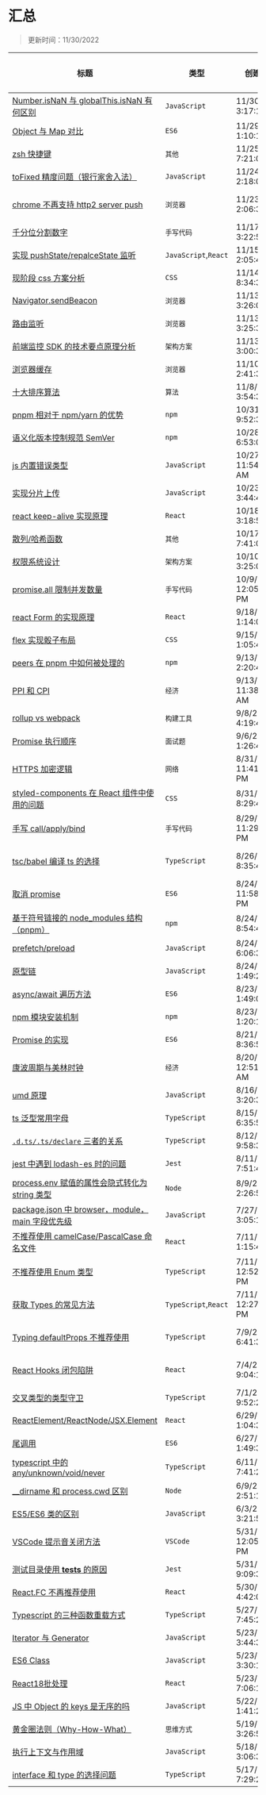 # 汇总

> 更新时间：11/30/2022

|标题|类型|创建时间|更新时间|评论数|
|---|---|---|---|---|
|[Number.isNaN 与 globalThis.isNaN 有何区别](https://github.com/nmsn/blog/issues/68)|`JavaScript`|11/30/2022, 3:17:17 AM|11/30/2022, 3:22:47 AM|1|
|[Object 与 Map 对比](https://github.com/nmsn/blog/issues/67)|`ES6`|11/29/2022, 1:10:11 PM|11/29/2022, 1:24:32 PM|2|
|[zsh 快捷键](https://github.com/nmsn/blog/issues/66)|`其他`|11/25/2022, 7:21:00 AM|11/25/2022, 7:21:00 AM|0|
|[toFixed 精度问题（银行家舍入法）](https://github.com/nmsn/blog/issues/65)|`JavaScript`|11/24/2022, 2:18:01 PM|11/24/2022, 2:27:47 PM|1|
|[chrome 不再支持 http2 server push](https://github.com/nmsn/blog/issues/64)|`浏览器`|11/23/2022, 2:06:32 PM|11/24/2022, 12:10:10 AM|1|
|[千分位分割数字](https://github.com/nmsn/blog/issues/63)|`手写代码`|11/17/2022, 3:22:57 PM|11/17/2022, 3:23:04 PM|0|
|[实现 pushState/repalceState 监听](https://github.com/nmsn/blog/issues/62)|`JavaScript`,`React`|11/15/2022, 2:05:47 AM|11/15/2022, 2:05:47 AM|0|
|[现阶段 css 方案分析](https://github.com/nmsn/blog/issues/61)|`CSS`|11/14/2022, 8:34:38 AM|11/18/2022, 1:57:08 PM|0|
|[Navigator.sendBeacon](https://github.com/nmsn/blog/issues/60)|`浏览器`|11/13/2022, 3:26:01 AM|11/15/2022, 1:20:31 AM|0|
|[路由监听](https://github.com/nmsn/blog/issues/59)|`浏览器`|11/13/2022, 3:25:37 AM|11/13/2022, 3:25:37 AM|0|
|[前端监控 SDK 的技术要点原理分析](https://github.com/nmsn/blog/issues/58)|`架构方案`|11/13/2022, 3:00:38 AM|11/13/2022, 3:00:38 AM|0|
|[浏览器缓存](https://github.com/nmsn/blog/issues/57)|`浏览器`|11/10/2022, 2:41:34 PM|11/16/2022, 2:26:30 PM|1|
|[十大排序算法](https://github.com/nmsn/blog/issues/56)|`算法`|11/8/2022, 3:54:36 PM|11/28/2022, 2:44:46 PM|0|
|[pnpm 相对于 npm/yarn 的优势](https://github.com/nmsn/blog/issues/55)|`npm`|10/31/2022, 9:52:38 AM|10/31/2022, 9:52:38 AM|0|
|[语义化版本控制规范 SemVer](https://github.com/nmsn/blog/issues/54)|`npm`|10/28/2022, 6:53:07 AM|10/28/2022, 6:53:07 AM|0|
|[js 内置错误类型](https://github.com/nmsn/blog/issues/53)|`JavaScript`|10/27/2022, 11:54:46 AM|10/27/2022, 11:54:46 AM|0|
|[实现分片上传](https://github.com/nmsn/blog/issues/52)|`JavaScript`|10/23/2022, 3:44:49 PM|10/23/2022, 3:44:49 PM|0|
|[react keep-alive 实现原理](https://github.com/nmsn/blog/issues/51)|`React`|10/18/2022, 3:18:51 AM|10/18/2022, 3:18:51 AM|0|
|[散列/哈希函数](https://github.com/nmsn/blog/issues/50)|`其他`|10/17/2022, 7:41:04 AM|10/17/2022, 7:41:04 AM|0|
|[权限系统设计](https://github.com/nmsn/blog/issues/49)|`架构方案`|10/10/2022, 3:25:07 PM|10/10/2022, 3:25:07 PM|0|
|[promise.all 限制并发数量](https://github.com/nmsn/blog/issues/48)|`手写代码`|10/9/2022, 12:05:50 PM|10/9/2022, 12:05:50 PM|0|
|[react Form 的实现原理](https://github.com/nmsn/blog/issues/47)|`React`|9/18/2022, 1:14:05 PM|9/18/2022, 1:14:05 PM|0|
|[flex 实现骰子布局](https://github.com/nmsn/blog/issues/46)|`CSS`|9/15/2022, 1:05:44 PM|9/15/2022, 1:05:44 PM|0|
|[peers 在 pnpm 中如何被处理的](https://github.com/nmsn/blog/issues/45)|`npm`|9/13/2022, 2:20:44 PM|11/1/2022, 2:45:44 AM|1|
|[PPI 和 CPI](https://github.com/nmsn/blog/issues/44)|`经济`|9/13/2022, 11:38:06 AM|9/13/2022, 11:38:06 AM|0|
|[rollup vs webpack](https://github.com/nmsn/blog/issues/43)|`构建工具`|9/8/2022, 4:19:49 PM|9/8/2022, 4:19:49 PM|0|
|[Promise 执行顺序](https://github.com/nmsn/blog/issues/42)|`面试题`|9/6/2022, 1:26:47 PM|9/6/2022, 1:26:53 PM|0|
|[HTTPS 加密逻辑](https://github.com/nmsn/blog/issues/41)|`网络`|8/31/2022, 11:41:12 PM|8/31/2022, 11:41:12 PM|0|
|[styled-components 在 React 组件中使用的问题](https://github.com/nmsn/blog/issues/40)|`CSS`|8/31/2022, 8:29:45 AM|8/31/2022, 8:29:45 AM|0|
|[手写 call/apply/bind](https://github.com/nmsn/blog/issues/39)|`手写代码`|8/29/2022, 11:29:59 PM|9/7/2022, 4:00:23 AM|1|
|[tsc/babel 编译 ts 的选择](https://github.com/nmsn/blog/issues/38)|`TypeScript`|8/26/2022, 8:35:43 AM|8/29/2022, 11:29:47 PM|0|
|[取消 promise](https://github.com/nmsn/blog/issues/37)|`ES6`|8/24/2022, 11:58:31 PM|8/24/2022, 11:58:37 PM|0|
|[基于符号链接的 node_modules 结构（pnpm）](https://github.com/nmsn/blog/issues/36)|`npm`|8/24/2022, 8:54:41 AM|11/1/2022, 2:49:22 AM|1|
|[prefetch/preload](https://github.com/nmsn/blog/issues/35)|`JavaScript`|8/24/2022, 6:06:35 AM|8/24/2022, 6:24:29 AM|0|
|[原型链](https://github.com/nmsn/blog/issues/34)|`JavaScript`|8/24/2022, 1:49:24 AM|8/24/2022, 1:51:49 AM|1|
|[async/await 遍历方法](https://github.com/nmsn/blog/issues/33)|`ES6`|8/23/2022, 1:49:03 AM|8/23/2022, 1:49:03 AM|0|
|[ npm 模块安装机制](https://github.com/nmsn/blog/issues/32)|`npm`|8/23/2022, 1:20:19 AM|8/23/2022, 1:21:53 AM|0|
|[Promise 的实现](https://github.com/nmsn/blog/issues/31)|`ES6`|8/21/2022, 8:36:57 AM|8/21/2022, 8:36:57 AM|0|
|[康波周期与美林时钟](https://github.com/nmsn/blog/issues/30)|`经济`|8/20/2022, 12:51:45 AM|8/20/2022, 1:51:18 AM|0|
|[umd 原理](https://github.com/nmsn/blog/issues/29)|`JavaScript`|8/16/2022, 3:20:31 PM|8/21/2022, 1:47:13 AM|0|
|[ts 泛型常用字母](https://github.com/nmsn/blog/issues/28)|`TypeScript`|8/15/2022, 6:35:58 AM|8/15/2022, 6:35:58 AM|0|
|[`.d.ts/.ts/declare` 三者的关系](https://github.com/nmsn/blog/issues/27)|`TypeScript`|8/12/2022, 9:58:32 AM|8/12/2022, 9:58:42 AM|0|
|[jest 中遇到 lodash-es 时的问题](https://github.com/nmsn/blog/issues/26)|`Jest`|8/11/2022, 7:51:44 AM|8/11/2022, 7:51:44 AM|0|
|[process.env 赋值的属性会隐式转化为 string 类型](https://github.com/nmsn/blog/issues/25)|`Node`|8/9/2022, 2:26:50 PM|8/9/2022, 2:26:50 PM|0|
|[package.json 中 browser，module，main 字段优先级](https://github.com/nmsn/blog/issues/23)|`JavaScript`|7/27/2022, 3:05:10 AM|7/27/2022, 3:05:10 AM|0|
|[不推荐使用 camelCase/PascalCase 命名文件](https://github.com/nmsn/blog/issues/22)|`React`|7/11/2022, 1:15:48 PM|7/25/2022, 2:23:58 AM|0|
|[不推荐使用 Enum 类型](https://github.com/nmsn/blog/issues/21)|`TypeScript`|7/11/2022, 12:52:50 PM|7/11/2022, 12:52:50 PM|0|
|[获取 Types 的常见方法](https://github.com/nmsn/blog/issues/20)|`TypeScript`,`React`|7/11/2022, 12:27:05 PM|7/11/2022, 12:54:52 PM|0|
|[Typing defaultProps 不推荐使用](https://github.com/nmsn/blog/issues/19)|`TypeScript`|7/9/2022, 6:41:33 AM|7/11/2022, 12:11:45 PM|0|
|[React Hooks 闭包陷阱](https://github.com/nmsn/blog/issues/18)|`React`|7/4/2022, 9:04:10 AM|7/11/2022, 12:11:38 PM|0|
|[交叉类型的类型守卫](https://github.com/nmsn/blog/issues/17)|`TypeScript`|7/1/2022, 9:52:20 AM|7/1/2022, 9:52:20 AM|0|
|[ReactElement/ReactNode/JSX.Element](https://github.com/nmsn/blog/issues/16)|`React`|6/29/2022, 1:04:39 PM|6/29/2022, 1:04:47 PM|0|
|[尾调用](https://github.com/nmsn/blog/issues/15)|`ES6`|6/27/2022, 1:49:38 PM|6/29/2022, 9:55:45 AM|0|
|[typescript 中的 any/unknown/void/never](https://github.com/nmsn/blog/issues/14)|`TypeScript`|6/11/2022, 7:41:28 AM|6/11/2022, 7:45:52 AM|0|
|[__dirname 和 process.cwd 区别](https://github.com/nmsn/blog/issues/13)|`Node`|6/9/2022, 2:51:12 PM|6/9/2022, 2:51:21 PM|0|
|[ES5/ES6 类的区别](https://github.com/nmsn/blog/issues/12)|`JavaScript`|6/3/2022, 3:21:55 AM|6/11/2022, 7:41:06 AM|0|
|[VSCode 提示音关闭方法](https://github.com/nmsn/blog/issues/11)|`VSCode`|5/31/2022, 12:05:36 PM|5/31/2022, 12:05:44 PM|0|
|[测试目录使用 __tests__ 的原因](https://github.com/nmsn/blog/issues/10)|`Jest`|5/31/2022, 9:09:33 AM|5/31/2022, 9:09:33 AM|0|
|[React.FC 不再推荐使用](https://github.com/nmsn/blog/issues/9)|`React`|5/30/2022, 4:42:04 PM|5/30/2022, 4:42:04 PM|0|
|[Typescript 的三种函数重载方式](https://github.com/nmsn/blog/issues/8)|`TypeScript`|5/27/2022, 7:45:22 AM|5/27/2022, 7:50:29 AM|0|
|[Iterator 与 Generator](https://github.com/nmsn/blog/issues/7)|`JavaScript`|5/23/2022, 3:44:35 PM|5/23/2022, 3:44:40 PM|0|
|[ES6 Class](https://github.com/nmsn/blog/issues/6)|`JavaScript`|5/23/2022, 3:30:14 PM|8/24/2022, 2:20:33 AM|2|
|[React18批处理](https://github.com/nmsn/blog/issues/5)|`React`|5/23/2022, 7:06:10 AM|5/23/2022, 7:12:51 AM|1|
|[JS 中 Object 的 keys 是无序的吗](https://github.com/nmsn/blog/issues/4)|`JavaScript`|5/22/2022, 1:41:29 PM|5/22/2022, 1:43:59 PM|0|
|[黄金圈法则（Why-How-What）](https://github.com/nmsn/blog/issues/3)|`思维方式`|5/19/2022, 3:26:50 AM|5/19/2022, 3:26:50 AM|0|
|[执行上下文与作用域](https://github.com/nmsn/blog/issues/2)|`JavaScript`|5/18/2022, 3:06:35 PM|5/18/2022, 3:07:52 PM|1|
|[interface 和 type 的选择问题](https://github.com/nmsn/blog/issues/1)|`TypeScript`|5/17/2022, 7:29:28 AM|8/21/2022, 1:52:36 AM|3|
  